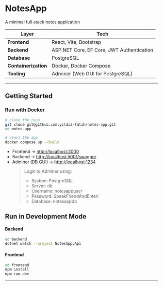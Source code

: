 # NotesApp

A minimal full‑stack notes application

| Layer                | Tech                                      |
| -------------------- | ----------------------------------------- |
| **Frontend**         | React, Vite, Bootstrap                    |
| **Backend**          | ASP.NET Core, EF Core, JWT Authentication |
| **Database**         | PostgreSQL                                |
| **Containerization** | Docker, Docker Compose                    |
| **Tooling**          | Adminer (Web GUI for PostgreSQL)          |

---

## Getting Started

### Run with Docker

```bash
# clone the repo
git clone git@github.com:yildiz-fatih/notes-app.git
cd notes-app

# start the app
docker compose up --build
```

- Frontend → <http://localhost:3000>
- Backend → <http://localhost:5001/swagger>
- Adminer (DB GUI) → <http://localhost:1234>
  > Login to Adminer using:
  >
  > - System: PostgreSQL
  > - Server: db
  > - Username: notesappuser
  > - Password: SpeakFriendAndEnter!
  > - Database: notesappdb

## Run in Development Mode

#### Backend

```bash
cd backend
dotnet watch --project NotesApp.Api
```

#### Frontend

```bash
cd frontend
npm install
npm run dev
```

---
